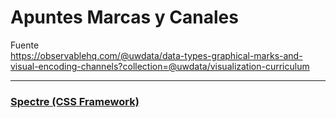 # Apuntes Marcas y Canales

Fuente  
https://observablehq.com/@uwdata/data-types-graphical-marks-and-visual-encoding-channels?collection=@uwdata/visualization-curriculum

<hr>

### [Spectre (CSS Framework)](https://picturepan2.github.io/spectre/index.html)
